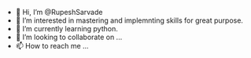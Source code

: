 - 👋 Hi, I’m @RupeshSarvade
- 👀 I’m interested in mastering and implemnting skills for great purpose.
- 🌱 I’m currently learning python.
- 💞️ I’m looking to collaborate on ...
- 📫 How to reach me ...

<!---
RupeshSarvade/RupeshSarvade is a ✨ special ✨ repository because its `README.md` (this file) appears on your GitHub profile.
You can click the Preview link to take a look at your changes.
--->
